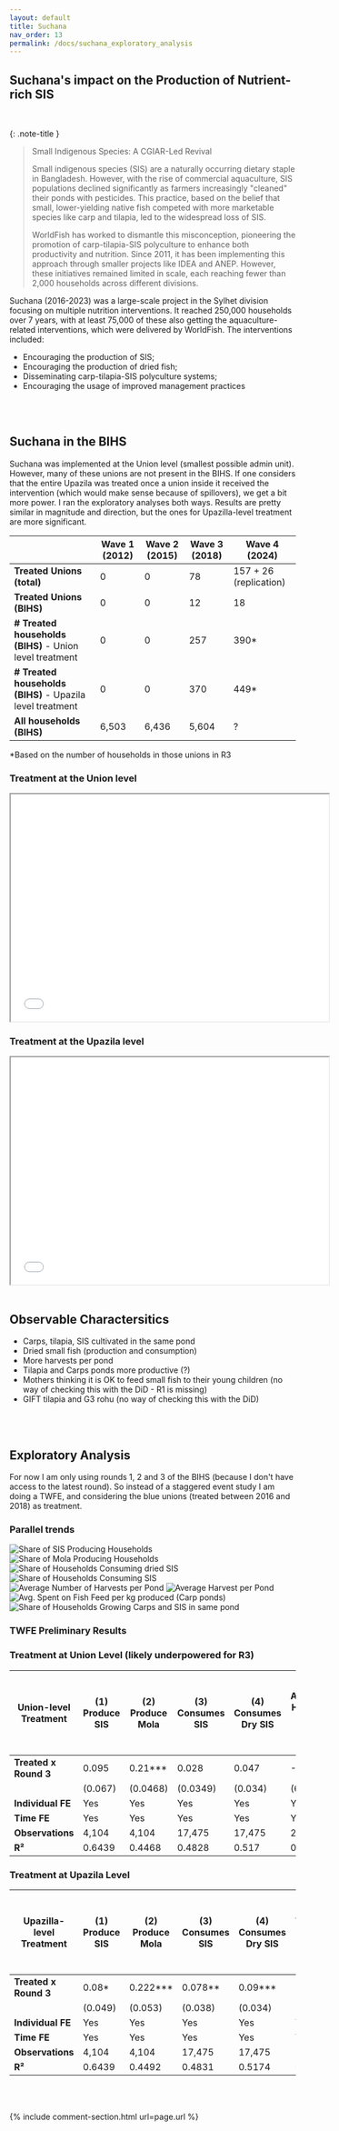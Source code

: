 ```yaml
---
layout: default
title: Suchana
nav_order: 13
permalink: /docs/suchana_exploratory_analysis
---
```


## Suchana's impact on the Production of Nutrient-rich SIS 
<br>


{: .note-title }
> Small Indigenous Species: A CGIAR-Led Revival
>
> Small indigenous species (SIS) are a naturally occurring dietary staple in Bangladesh. However, with the rise of commercial aquaculture, SIS populations declined significantly as farmers increasingly "cleaned" their ponds with pesticides. This practice, based on the belief that small, lower-yielding native fish competed with more marketable species like carp and tilapia, led to the widespread loss of SIS.
> 
> WorldFish has worked to dismantle this misconception, pioneering the promotion of carp-tilapia-SIS polyculture to enhance both productivity and nutrition. Since 2011, it has been implementing this approach through smaller projects like IDEA and ANEP. However, these initiatives remained limited in scale, each reaching fewer than 2,000 households across different divisions.


Suchana (2016-2023) was a large-scale project in the Sylhet division focusing on multiple nutrition interventions. It reached 250,000 households over 7 years, with at least 75,000 of these also getting the aquaculture-related interventions, which were delivered by WorldFish. 
The interventions included:
-  Encouraging the production of SIS;
-  Encouraging the production of dried fish;
-  Disseminating carp-tilapia-SIS polyculture systems;
-  Encouraging the usage of improved management practices

<br>
<br>



## Suchana in the BIHS

Suchana was implemented at the Union level (smallest possible admin unit). However, many of these unions are not present in the BIHS. If one considers that the entire Upazila was treated once a union inside it received the intervention (which would make sense because of spillovers), we get a bit more power. I ran the exploratory analyses both ways. Results are pretty similar in magnitude and direction, but the ones for Upazilla-level treatment are more significant. 

|                        | Wave 1 (2012) | Wave 2 (2015) | Wave 3 (2018) | Wave 4 (2024)          |
|------------------------|--------------|--------------|--------------|------------------------|
| **Treated Unions (total)** | 0            | 0            | 78           | 157 + 26 (replication) |
| **Treated Unions (BIHS)**  | 0            | 0            | 12           | 18                     |
| **# Treated households (BIHS)** - Union level treatment | 0            | 0            | 257          | 390*                   |
| **# Treated households (BIHS)** - Upazila level treatment| 0            | 0            | 370         | 449*                   |
| **All households (BIHS)**  | 6,503        | 6,436        | 5,604        | ?                      |

*Based on the number of households in those unions in R3

### Treatment at the Union level
<iframe src="suchana_unions" height="400" width="560"> Suchana Intervention Areas </iframe>

### Treatment at the Upazila level
<iframe src="suchana_upazilla" height="400" width="560"> Suchana Intervention Areas </iframe>

<br>
<br>

## Observable Charactersitics 

- Carps, tilapia, SIS cultivated in the same pond
- Dried small fish (production and consumption)
- More harvests per pond
- Tilapia and Carps ponds more productive (?)
- Mothers thinking it is OK to feed small fish to their young children (no way of checking this with the DiD - R1 is missing)
- GIFT tilapia and G3 rohu (no way of checking this with the DiD)


<br>
<br>

## Exploratory Analysis

For now I am only using rounds 1, 2 and 3 of the BIHS (because I don't have access to the latest round). So instead of a staggered event study I am doing a TWFE, and considering the blue unions (treated between 2016 and 2018) as treatment.


### Parallel trends

<img src="combined_share_SIS.png" alt="Share of SIS Producing Households">

<img src="combined_share_mola.png" alt="Share of Mola Producing Households">

<img src="combined_share_consume_dry_SIS.png" alt="Share of Households Consuming dried SIS">

<img src="combined_share_consume_SIS.png" alt="Share of Households Consuming SIS">

<img src="combined_avg_harvest_per_pond.png" alt="Average Number of Harvests per Pond">

<img src="combined_l1_11.png" alt="Average Harvest per Pond">

<img src="combined_average_yields.png" alt="Avg. Spent on Fish Feed per kg produced (Carp ponds)">

<img src="combined_carp_SIS_poly_avg.png" alt="Share of Households Growing Carps and SIS in same pond">


<br>

### TWFE Preliminary Results

### Treatment at Union Level (likely underpowered for R3)

| Union-level Treatment | (1) Produce SIS | (2) Produce Mola | (3) Consumes SIS | (4) Consumes Dry SIS | (5) Average Harvest per Pond (kg) | (6) Number of Harvest | (7) Avg Spent on Feed/kg Harvest (Carp Ponds) | (8) Carp-SIS Polyculture |
|----------------------|--------------|--------------|--------------|--------------|------------------------------|-------------------|---------------------------------|----------------------|
| **Treated x Round 3** | 0.095 | 0.21*** | 0.028 | 0.047 | -63.42 | 14.46*** | -80.5* | -0.016 |
|                      | (0.067) | (0.0468) | (0.0349) | (0.034) | (69.7) | (3.35) | (48.7) | (0.114) |
| **Individual FE**    | Yes | Yes | Yes | Yes | Yes | Yes | Yes | Yes |
| **Time FE**         | Yes | Yes | Yes | Yes | Yes | Yes | Yes | Yes |
| **Observations**    | 4,104 | 4,104 | 17,475 | 17,475 | 2,425 | 2,439 | 2,075 | 2,439 |
| **R²**             | 0.6439 | 0.4468 | 0.4828 | 0.517 | 0.5011 | 0.4633 | 0.3922 | 0.4351 |

### Treatment at Upazila Level

| Upazilla-level Treatment | (1) Produce SIS | (2) Produce Mola | (3) Consumes SIS | (4) Consumes Dry SIS | (5) Average Harvest per Pond (kg) | (6) Number of Harvest | (7) Avg Spent on Feed/kg Harvest (Carp Ponds) | (8) Carp-SIS Polyculture |
|----------------------|--------------|--------------|--------------|--------------|------------------------------|-------------------|---------------------------------|----------------------|
| **Treated x Round 3** | 0.08* | 0.222*** | 0.078** | 0.09*** | -67.19 | 11.91*** | -84.5* | -0.036 |
|                      | (0.049) | (0.053) | (0.038) | (0.034) | (70.4) | (3.583) | (49.3) | (0.0935) |
| **Individual FE**    | Yes | Yes | Yes | Yes | Yes | Yes | Yes | Yes |
| **Time FE**         | Yes | Yes | Yes | Yes | Yes | Yes | Yes | Yes |
| **Observations**    | 4,104 | 4,104 | 17,475 | 17,475 | 2,425 | 2,439 | 2,075 | 2,439 |
| **R²**             | 0.6439 | 0.4492 | 0.4831 | 0.5174 | 0.5011 | 0.4631 | 0.3922 | 0.435 |


<br>
<br>


{% include comment-section.html url=page.url %}

